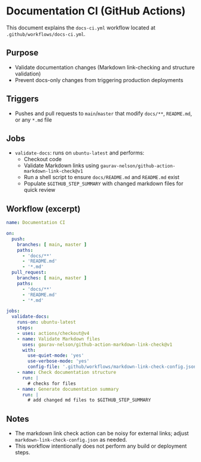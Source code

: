 # Documentation CI (GitHub Actions)

This document explains the `docs-ci.yml` workflow located at `.github/workflows/docs-ci.yml`.

## Purpose
- Validate documentation changes (Markdown link-checking and structure validation)
- Prevent docs-only changes from triggering production deployments

## Triggers
- Pushes and pull requests to `main`/`master` that modify `docs/**`, `README.md`, or any `*.md` file

## Jobs
- `validate-docs`: runs on `ubuntu-latest` and performs:
  - Checkout code
  - Validate Markdown links using `gaurav-nelson/github-action-markdown-link-check@v1`
  - Run a shell script to ensure `docs/README.md` and `README.md` exist
  - Populate `$GITHUB_STEP_SUMMARY` with changed markdown files for quick review

## Workflow (excerpt)

```yaml
name: Documentation CI

on:
  push:
    branches: [ main, master ]
    paths:
      - 'docs/**'
      - 'README.md'
      - '*.md'
  pull_request:
    branches: [ main, master ]
    paths:
      - 'docs/**'
      - 'README.md'
      - '*.md'

jobs:
  validate-docs:
    runs-on: ubuntu-latest
    steps:
    - uses: actions/checkout@v4
    - name: Validate Markdown files
      uses: gaurav-nelson/github-action-markdown-link-check@v1
      with:
        use-quiet-mode: 'yes'
        use-verbose-mode: 'yes'
        config-file: '.github/workflows/markdown-link-check-config.json'
    - name: Check documentation structure
      run: |
        # checks for files
    - name: Generate documentation summary
      run: |
        # add changed md files to $GITHUB_STEP_SUMMARY
```

## Notes
- The markdown link check action can be noisy for external links; adjust `markdown-link-check-config.json` as needed.
- This workflow intentionally does not perform any build or deployment steps.
